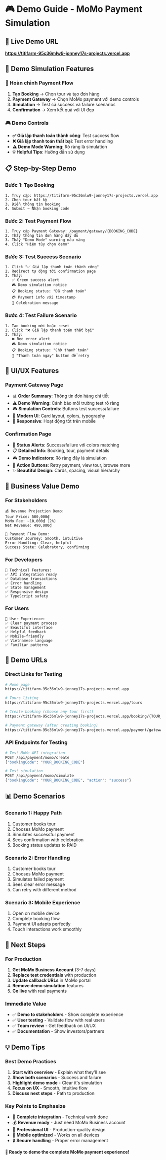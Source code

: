 # 🎮 Demo Guide - MoMo Payment Simulation

## 🚀 Live Demo URL
**https://titifarm-95c36mlw9-jonney17s-projects.vercel.app**

## 🎯 Demo Simulation Features

### 📱 **Hoàn chỉnh Payment Flow**
1. **Tạo Booking** → Chọn tour và tạo đơn hàng
2. **Payment Gateway** → Chọn MoMo payment với demo controls
3. **Simulation** → Test cả success và failure scenarios  
4. **Confirmation** → Xem kết quả với UI đẹp

### 🎮 **Demo Controls**
- **✅ Giả lập thanh toán thành công**: Test success flow
- **❌ Giả lập thanh toán thất bại**: Test error handling
- **⚠️ Demo Mode Warning**: Rõ ràng là simulation
- **💡 Helpful Tips**: Hướng dẫn sử dụng

## 📋 Step-by-Step Demo

### **Bước 1: Tạo Booking**
```
1. Truy cập: https://titifarm-95c36mlw9-jonney17s-projects.vercel.app
2. Chọn tour bất kỳ
3. Điền thông tin booking
4. Submit → Nhận booking code
```

### **Bước 2: Test Payment Flow**
```
1. Truy cập Payment Gateway: /payment/gateway/{BOOKING_CODE}
2. Thấy thông tin đơn hàng đầy đủ
3. Thấy "Demo Mode" warning màu vàng
4. Click "Hiện tùy chọn demo"
```

### **Bước 3: Test Success Scenario**
```
1. Click "✅ Giả lập thanh toán thành công"
2. Redirect tự động tới confirmation page
3. Thấy:
   ✅ Green success alert
   🎮 Demo simulation notice
   📋 Booking status: "Đã thanh toán"
   💳 Payment info với timestamp
   🎉 Celebration message
```

### **Bước 4: Test Failure Scenario**
```
1. Tạo booking mới hoặc reset
2. Click "❌ Giả lập thanh toán thất bại"
3. Thấy:
   ❌ Red error alert
   🎮 Demo simulation notice
   📋 Booking status: "Chờ thanh toán"
   🔄 "Thanh toán ngay" button để retry
```

## 🎨 UI/UX Features

### **Payment Gateway Page**
- 📊 **Order Summary**: Thông tin đơn hàng chi tiết
- ⚠️ **Demo Warning**: Cảnh báo môi trường test rõ ràng
- 🎮 **Simulation Controls**: Buttons test success/failure
- 🎨 **Modern UI**: Card layout, colors, typography
- 📱 **Responsive**: Hoạt động tốt trên mobile

### **Confirmation Page**
- 🎉 **Status Alerts**: Success/failure với colors matching
- 📋 **Detailed Info**: Booking, tour, payment details
- 🎮 **Demo Indicators**: Rõ ràng đây là simulation
- 🔄 **Action Buttons**: Retry payment, view tour, browse more
- ✨ **Beautiful Design**: Cards, spacing, visual hierarchy

## 💼 Business Value Demo

### **For Stakeholders**
```
💰 Revenue Projection Demo:
Tour Price: 500,000₫
MoMo Fee: ~10,000₫ (2%)
Net Revenue: 490,000₫

🔄 Payment Flow Demo:
Customer Journey: Smooth, intuitive
Error Handling: Clear, helpful
Success State: Celebratory, confirming
```

### **For Developers**
```
🔧 Technical Features:
✅ API integration ready
✅ Database transactions
✅ Error handling
✅ State management
✅ Responsive design
✅ TypeScript safety
```

### **For Users**
```
🎯 User Experience:
✅ Clear payment process
✅ Beautiful interface
✅ Helpful feedback
✅ Mobile-friendly
✅ Vietnamese language
✅ Familiar patterns
```

## 🔗 Demo URLs

### **Direct Links for Testing**
```bash
# Home page
https://titifarm-95c36mlw9-jonney17s-projects.vercel.app

# Tours listing  
https://titifarm-95c36mlw9-jonney17s-projects.vercel.app/tours

# Create booking (choose any tour first)
https://titifarm-95c36mlw9-jonney17s-projects.vercel.app/booking/{TOUR_SLUG}

# Payment gateway (after creating booking)
https://titifarm-95c36mlw9-jonney17s-projects.vercel.app/payment/gateway/{BOOKING_CODE}
```

### **API Endpoints for Testing**
```bash
# Test MoMo API integration
POST /api/payment/momo/create
{"bookingCode": "YOUR_BOOKING_CODE"}

# Test simulation
POST /api/payment/momo/simulate  
{"bookingCode": "YOUR_BOOKING_CODE", "action": "success"}
```

## 📊 Demo Scenarios

### **Scenario 1: Happy Path**
1. Customer books tour
2. Chooses MoMo payment
3. Simulates successful payment
4. Sees confirmation with celebration
5. Booking status updates to PAID

### **Scenario 2: Error Handling**
1. Customer books tour
2. Chooses MoMo payment  
3. Simulates failed payment
4. Sees clear error message
5. Can retry with different method

### **Scenario 3: Mobile Experience**
1. Open on mobile device
2. Complete booking flow
3. Payment UI adapts perfectly
4. Touch interactions work smoothly

## 🎯 Next Steps

### **For Production**
1. **Get MoMo Business Account** (3-7 days)
2. **Replace test credentials** with production
3. **Update callback URLs** in MoMo portal
4. **Remove demo simulation** features
5. **Go live** with real payments

### **Immediate Value**
- ✅ **Demo to stakeholders** - Show complete experience
- ✅ **User testing** - Validate flow with real users  
- ✅ **Team review** - Get feedback on UI/UX
- ✅ **Documentation** - Show investors/partners

## 💡 Demo Tips

### **Best Demo Practices**
1. **Start with overview** - Explain what they'll see
2. **Show both scenarios** - Success and failure
3. **Highlight demo mode** - Clear it's simulation
4. **Focus on UX** - Smooth, intuitive flow
5. **Discuss next steps** - Path to production

### **Key Points to Emphasize**
- 🎯 **Complete integration** - Technical work done
- 💰 **Revenue ready** - Just need MoMo Business account
- 🎨 **Professional UI** - Production-quality design
- 📱 **Mobile optimized** - Works on all devices
- 🔒 **Secure handling** - Proper error management

**🎉 Ready to demo the complete MoMo payment experience!**
